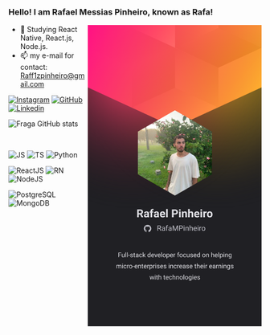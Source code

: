 ### Hello! I am Rafael Messias Pinheiro, known as Rafa!

<img align="right" height="600em" src=".github\assets\Mobile.svg"/>

- 🌱 Studying React Native, React.js, Node.js.
- 📫 my e-mail for contact: Raff1zpinheiro@gmail.com


[![Instagram](https://img.shields.io/badge/Instagram-E4405F?style=for-the-badge&logo=instagram&logoColor=white)](https://www.instagram.com/rafa_pinheir00/)
[![GitHub](https://img.shields.io/badge/GitHub-100000?style=for-the-badge&logo=github&logoColor=white)](https://github.com/RafaMPinheiro)
[![Linkedin](https://img.shields.io/badge/LinkedIn-0077B5?style=for-the-badge&logo=linkedin&logoColor=white)](https://github.com/RafaMPinheiro)

![Fraga GitHub stats](https://github-readme-stats.vercel.app/api?username=RafaMPinheiro&show_icons=true&theme=dracula&count_private=true)

</br>
  
![JS](https://img.shields.io/badge/JavaScript-F7DF1E?style=for-the-badge&logo=javascript&logoColor=black)
![TS](https://img.shields.io/badge/TypeScript-007ACC?style=for-the-badge&logo=typescript&logoColor=white)
![Python](https://img.shields.io/badge/Python-14354C?style=for-the-badge&logo=python&logoColor=white)

![ReactJS](https://img.shields.io/badge/React-20232A?style=for-the-badge&logo=react&logoColor=61DAFB)
![RN](https://img.shields.io/badge/React_Native-20232A?style=for-the-badge&logo=react&logoColor=61DAFB)
![NodeJS](https://img.shields.io/badge/Node.js-43853D?style=for-the-badge&logo=node.js&logoColor=white)

![PostgreSQL](https://img.shields.io/badge/PostgreSQL-316192?style=for-the-badge&logo=postgresql&logoColor=white)
![MongoDB](https://img.shields.io/badge/MongoDB-4EA94B?style=for-the-badge&logo=mongodb&logoColor=white)

